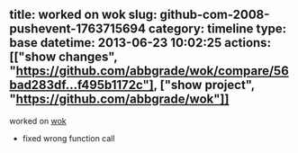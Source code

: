 title: worked on wok
slug: github-com-2008-pushevent-1763715694
category: timeline
type: base
datetime: 2013-06-23 10:02:25
actions: [["show changes", "https://github.com/abbgrade/wok/compare/56bad283df...f495b1172c"], ["show project", "https://github.com/abbgrade/wok"]]
---
worked on [wok](https://github.com/abbgrade/wok)

 - fixed wrong function call
